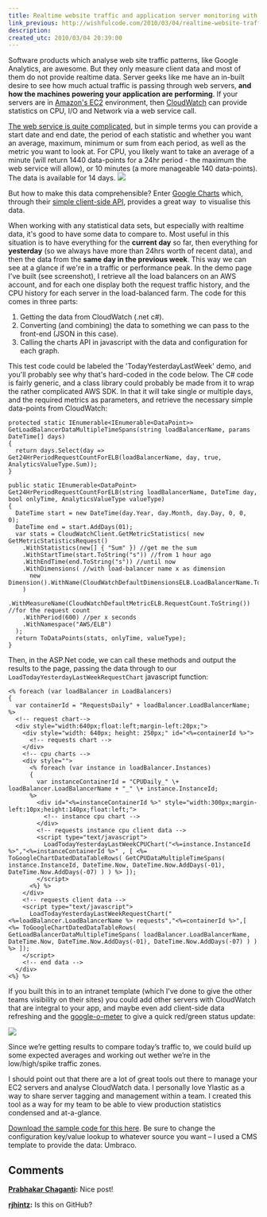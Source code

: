 ```yaml
---
title: Realtime website traffic and application server monitoring with Amazon EC2 and Google Charts (via ASP.net)
link_previous: http://wishfulcode.com/2010/03/04/realtime-website-traffic-and-application-server-monitoring-with-amazon-ec2-and-google-charts-via-asp-net/
description:
created_utc: 2010/03/04 20:39:00
---
```


Software products which analyse web site traffic patterns, like Google Analytics, are awesome. But they only measure client data and most of them do not provide realtime data. Server geeks like me have an in-built desire to see how much actual traffic is passing through web servers, **and how the machines powering your application are performing**. If your servers are in [Amazon's EC2](http://aws.amazon.com/ec2) environment, then [CloudWatch](http://aws.amazon.com/cloudwatch/) can provide statistics on CPU, I/O and Network via a web service call.

[The web service is quite complicated](http://docs.amazonwebservices.com/AmazonCloudWatch/latest/DeveloperGuide/), but in simple terms you can provide a start date and end date, the period of each statistic and whether you want an average, maximum, minimum or sum from each period, as well as the metric you want to look at. For CPU, you likely want to take an average of a minute (will return 1440 data-points for a 24hr period - the maximum the web service will allow), or 10 minutes (a more manageable 140 data-points). The data is available for 14 days. ![](http://2.bp.blogspot.com/_gYxqdqw9RN8/S4_7rAesciI/AAAAAAAABwo/LuJJmaK6sLI/s320/screenshot-cloudwatch-googlecharts-load-balancer-monitoring.gif)

But how to make this data comprehensible? Enter [Google Charts](http://code.google.com/apis/charttools/) which, through their [simple client-side API](http://code.google.com/apis/visualization/documentation/gallery/annotatedtimeline.html#Example), provides a great way  to visualise this data.

When working with any statistical data sets, but especially with realtime data, it's good to have some data to compare to. Most useful in this situation is to have everything for the **current day** so far, then everything for **yesterday** (so we always have more than 24hrs worth of recent data), and then the data from the **same day in the previous week**. This way we can see at a glance if we're in a traffic or performance peak. In the demo page I've built (see screenshot), I retrieve all the load balancers on an AWS account, and for each one display both the request traffic history, and the CPU history for each server in the load-balanced farm. The code for this comes in three parts:

  1. Getting the data from CloudWatch (.net c#).
  2. Converting (and combining) the data to something we can pass to the front-end (JSON in this case).
  3. Calling the charts API in javascript with the data and configuration for each graph.

This test code could be labeled the 'TodayYesterdayLastWeek' demo, and you'll probably see why that's hard-coded in the code below. The C# code is fairly generic, and a class library could probably be made from it to wrap the rather complicated AWS SDK. In that it will take single or multiple days, and the required metrics as parameters, and retrieve the necessary simple data-points from CloudWatch:
```
protected static IEnumerable<IEnumerable<DataPoint>> GetLoadBalancerDataMultipleTimeSpans(string loadBalancerName, params DateTime[] days)
{
  return days.Select(day => Get24HrPeriodRequestCountForELB(loadBalancerName, day, true, AnalyticsValueType.Sum));
}

public static IEnumerable<DataPoint> Get24HrPeriodRequestCountForELB(string loadBalancerName, DateTime day, bool onlyTime, AnalyticsValueType valueType)
{
  DateTime start = new DateTime(day.Year, day.Month, day.Day, 0, 0, 0);
  DateTime end = start.AddDays(01);
  var stats = CloudWatchClient.GetMetricStatistics( new GetMetricStatisticsRequest()
    .WithStatistics(new[] { "Sum" }) //get me the sum
    .WithStartTime(start.ToString("s")) //from 1 hour ago
    .WithEndTime(end.ToString("s")) //until now
    .WithDimensions( //with load-balancer name x as dimension
      new Dimension().WithName(CloudWatchDefaultDimensionsELB.LoadBalancerName.ToString()).WithValue(loadBalancerName)
    )
    .WithMeasureName(CloudWatchDefaultMetricELB.RequestCount.ToString()) //for the request count
    .WithPeriod(600) //per x seconds
    .WithNamespace("AWS/ELB")
  );
  return ToDataPoints(stats, onlyTime, valueType);
}
```

Then, in the ASP.Net code, we can call these methods and output the results to the page, passing the data through to our `LoadTodayYesterdayLastWeekRequestChart` javascript function:
```
<% foreach (var loadBalancer in LoadBalancers)
{
  var containerId = "RequestsDaily" + loadBalancer.LoadBalancerName;
%>
  <!-- request chart-->
  <div style="width:640px;float:left;margin-left:20px;">
    <div style="width: 640px; height: 250px;" id="<%=containerId %>">
      <!-- requests chart -->
    </div>
    <!-- cpu charts -->
    <div style="">
      <% foreach (var instance in loadBalancer.Instances)
      {
        var instanceContainerId = "CPUDaily_" \+ loadBalancer.LoadBalancerName + "_" \+ instance.InstanceId;
      %>
        <div id="<%=instanceContainerId %>" style="width:300px;margin-left:10px;height:140px;float:left;">
          <!-- instance cpu chart -->
        </div>
        <!-- requests instance cpu client data -->
        <script type="text/javascript">
          LoadTodayYesterdayLastWeekCPUChart("<%=instance.InstanceId %>","<%=instanceContainerId %>" , [ <%= ToGoogleChartDatedDataTableRows( GetCPUDataMultipleTimeSpans( instance.InstanceId, DateTime.Now, DateTime.Now.AddDays(-01), DateTime.Now.AddDays(-07) ) ) %> ]);
        </script>
      <%} %>
    </div>
    <!-- requests client data -->
    <script type="text/javascript">
      LoadTodayYesterdayLastWeekRequestChart("<%=loadBalancer.LoadBalancerName %> requests","<%=containerId %>",[ <%= ToGoogleChartDatedDataTableRows( GetLoadBalancerDataMultipleTimeSpans( loadBalancer.LoadBalancerName, DateTime.Now, DateTime.Now.AddDays(-01), DateTime.Now.AddDays(-07) ) ) %> ]);
    </script>
    <!-- end data -->
  </div>
<%} %>
```

If you built this in to an intranet template (which I've done to give the other teams visibility on their sites) you could add other servers with CloudWatch that are integral to your app, and maybe even add client-side data refreshing and the [google-o-meter](http://code.google.com/apis/chart/docs/gallery/googleometer_chart.html) to give a quick red/green status update:


![](http://chart.apis.google.com/chart?chs=600x300&cht=gom&chd=t:70&chco=FF0000,FF8040,FFFF00,00FF00,00FFFF,0000FF,800080&chxt=x,y&chxl=0:%7C10,000,000%20users%7C1:%7Clow%7Chigh%7Cspike)

Since we’re getting results to compare today’s traffic to, we could build up some expected averages and working out wether we’re in the low/high/spike traffic zones.

I should point out that there are a lot of great tools out there to manage your EC2 servers and analyse CloudWatch data. I personally love Ylastic as a way to share server tagging and management within a team. I created this tool as a way for my team to be able to view production statistics condensed and at-a-glance.

[Download the sample code for this here](http://pete-share.s3.amazonaws.com/blog/Monitoring-AWS.zip). Be sure to change the configuration key/value lookup to whatever source you want – I used a CMS template to provide the data: Umbraco.

## Comments

**[Prabhakar Chaganti](#3 "2010-03-05 01:05:22"):** Nice post!

**[rjhintz](#1048 "2015-02-09 03:30:04"):** Is this on GitHub?
